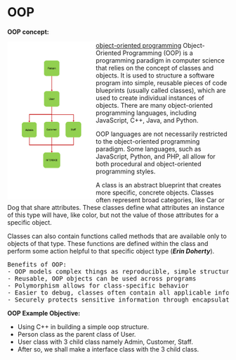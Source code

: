 # OOP

**OOP concept:**

<img align="left" width="40%" src="diagram.gif"> 

[object-oriented programming](https://www.educative.io/blog/object-oriented-programming)
Object-Oriented Programming (OOP) is a programming paradigm in computer science that relies on the concept of classes and objects. It is used to structure a software program into simple, reusable pieces of code blueprints (usually called classes), which are used to create individual instances of objects. There are many object-oriented programming languages, including JavaScript, C++, Java, and Python.

OOP languages are not necessarily restricted to the object-oriented programming paradigm. Some languages, such as JavaScript, Python, and PHP, all allow for both procedural and object-oriented programming styles.

A class is an abstract blueprint that creates more specific, concrete objects. Classes often represent broad categories, like Car or Dog that share attributes. These classes define what attributes an instance of this type will have, like color, but not the value of those attributes for a specific object.

Classes can also contain functions called methods that are available only to objects of that type. These functions are defined within the class and perform some action helpful to that specific object type (**_Erin Doherty_**).
<pre>
Benefits of OOP:
- OOP models complex things as reproducible, simple structures.
- Reusable, OOP objects can be used across programs
- Polymorphism allows for class-specific behavior
- Easier to debug, classes often contain all applicable information to them
- Securely protects sensitive information through encapsulation
</pre>
**OOP Example Objective:**
- Using C++ in building a simple oop structure.
- Person class as the parent class of User.  
- User class with 3 child class namely Admin, Customer, Staff.
- After so, we shall make a interface class with the 3 child class.

